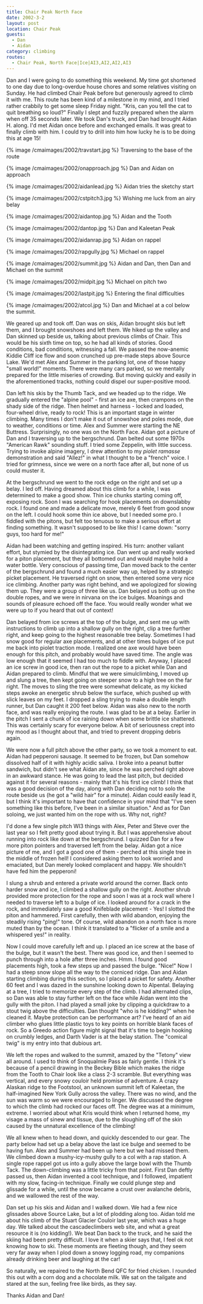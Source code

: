 ```yaml
---
title: Chair Peak North Face
date: 2002-3-2
layout: post
location: Chair Peak
guests:
  - Dan
  - Aidan
category: climbing
routes:
  - Chair Peak, North Face|Ice|AI3,AI2,AI2,AI3
---
```


Dan and I were going to do something this weekend. My time got
shortened to one day due to long-overdue house chores and some
relatives visiting on Sunday. He had climbed Chair Peak before but
generously agreed to climb it with me. This route has been kind of a
milestone in my mind, and I tried rather crabbily to get some sleep
Friday night. "Kris, can you tell the cat to quit breathing so loud?"
Finally I slept and fuzzily prepared when the alarm when off 35
seconds later.  We took Dan's truck, and Dan had brought Aidan
H. along. I'd met Aidan once before and exchanged emails. It was great
to finally climb with him. I could try to drill into him how lucky he
is to be doing this at age 15!


{% image /cmaimages/2002/travstart.jpg %}
Traversing to the base of the route

{% image /cmaimages/2002/onapproach.jpg %}
Dan and Aidan on approach


{% image /cmaimages/2002/aidanlead.jpg %}
Aidan tries the sketchy start

{% image /cmaimages/2002/cstpitch3.jpg %}
Wishing me luck from an airy belay


{% image /cmaimages/2002/aidantop.jpg %}
Aidan and the Tooth


{% image /cmaimages/2002/dantop.jpg %}
Dan and Kaleetan Peak

{% image /cmaimages/2002/aidanrap.jpg %}
Aidan on rappel

{% image /cmaimages/2002/rapgully.jpg %}
Michael on rappel


{% image /cmaimages/2002/summit.jpg %}
Aidan and Dan, then Dan and Michael on the summit


{% image /cmaimages/2002/midpit.jpg %}
Michael on pitch two


{% image /cmaimages/2002/lastpit.jpg %}
Entering the final difficulties


{% image /cmaimages/2002/atcol.jpg %}
Dan and Michael at a col below the summit.


We geared up and took off. Dan was on skis, Aidan brought skis but
left them, and I brought snowshoes and left them. We hiked up the
valley and Dan skinned up beside us, talking about previous climbs of
Chair. This would be his sixth time on top, so he had all kinds of
stories. Good conditions, bad conditions, witnessing a fall. We passed
the now-anemic Kiddie Cliff ice flow and soon crunched up pre-made
steps above Source Lake. We'd met Alex and Summer in the parking lot,
one of those happy "small world!" moments. There were many cars
parked, so we mentally prepared for the little miseries of
crowding. But moving quickly and easily in the aforementioned tracks,
nothing could dispel our super-positive mood.


Dan left his skis by the Thumb Tack, and we headed up to the ridge. We
gradually entered the "alpine pool" - first an ice axe, then crampons
on the shady side of the ridge. Then helmet and harness - locked and
loaded, four-wheel drive, ready to rock! This is an important stage in
winter climbing. Many times I don't make it out of snowshoe and poles
mode, due to weather, conditions or time. Alex and Summer were
starting the NE Buttress. Surprisingly, no one was on the North Face.
Aidan got a picture of Dan and I traversing up to the bergschrund. Dan
belted out some 1970s "American Rawk" sounding stuff. I tried some
Zeppelin, with little success.  Trying to invoke alpine imagery, I
drew attention to my *piolet ramasse* demonstration and said "Allez!" in
what I thought to be a "french" voice. I tried for grimness, since we
were on a north face after all, but none of us could muster it.


At the bergschrund we went to the rock edge on the right and set up a
belay. I led off. Having dreamed about this climb for a while, I was
determined to make a good show.  Thin ice chunks starting coming off,
exposing rock. Soon I was searching for hook placements on downslabby
rock. I found one and made a delicate move, merely 6 feet from good
snow on the left. I could hook some thin ice above, but I needed some
pro. I fiddled with the pitons, but felt too tenuous to make a serious
effort at finding something. It wasn't supposed to be like this! I
came down: "sorry guys, too hard for me!"


Aidan had been watching and getting inspired. His turn: another
valiant effort, but stymied by the disintegrating ice. Dan went up and
really worked for a piton placement, but they all bottomed out and
would maybe hold a water bottle. Very conscious of passing time, Dan
moved back to the center of the bergschrund and found a much easier
way up, helped by a strategic picket placement. He traversed right on
snow, then entered some very nice ice climbing.  Another party was
right behind, and we apologized for slowing them up. They were a group
of three like us. Dan belayed us both up on the double ropes, and we
were in nirvana on the ice bulges. Moanings and sounds of pleasure
echoed off the face. You would really wonder what we were up to if you
heard that out of context!



Dan belayed from ice screws at the top of the bulge, and sent me up
with instructions to climb up into a shallow gully on the right, clip
a tree further right, and keep going to the highest reasonable tree
belay. Sometimes I had snow good for regular axe placements, and at
other times bulges of ice put me back into piolet traction mode. I
realized one axe would have been enough for this pitch, and probably
would have saved time. The angle was low enough that it seemed I had
too much to fiddle with. Anyway, I placed an ice screw in good ice,
then ran out the rope to a picket while Dan and Aidan prepared to
climb.  Mindful that we were simulclimbing, I moved up and slung a
tree, then kept going on steeper snow to a high tree on the far
right. The moves to sling the tree were somewhat delicate, as my
kicked steps awoke an energetic shrub below the surface, which pushed
up with slick leaves on my feet. I dropped a sling trying to make a
double length runner, but Dan caught it 200 feet below. Aidan was also
new to the north face, and was really enjoying the route.  I was glad
to be at a belay. Earlier in the pitch I sent a chunk of ice raining
down when some brittle ice shattered. This was certainly scary for
everyone below. A bit of seriousness crept into my mood as I thought
about that, and tried to prevent dropping debris again.


We were now a full pitch above the other party, so we took a moment to
eat. Aidan had pepperoni sausage. It seemed to be frozen, but Dan
somehow dissolved half of it with highly acidic saliva. I broke into a
peanut butter sandwich, but didn't see what Aidan ate, since he was
perched right above in an awkward stance. He was going to lead the
last pitch, but decided against it for several reasons - mainly that
it's his first ice climb! I think that was a good decision of the day,
along with Dan deciding not to solo the route beside us (he got a
"wild hair" for a minute). Aidan could easily lead it, but I think
it's important to have that confidence in your mind that "I've seen
something like this before, I've been in a similar situation." And as
for Dan soloing, we just wanted him on the rope with us. Why not,
right?


I'd done a few single pitch WI3 things with Alex, Peter and Steve over
the last year so I felt pretty good about trying it. But I was
apprehensive about running into rock like down at the bergschrund. I
quizzed Dan for a few more piton pointers and traversed left from the
belay. Aidan got a nice picture of me, and I got a good one of them -
perched at this single tree in the middle of frozen hell! I considered
asking them to look worried and emaciated, but Dan merely looked
complacent and happy. We shouldn't have fed him the pepperoni!


I slung a shrub and entered a private world around the corner. Back
onto harder snow and ice, I climbed a shallow gully on the
right. Another shrub provided more protection for the rope and soon I
was at a rock wall where I needed to traverse left to a bulge of
ice. I looked around for a crack in the rock, and immediately saw a
good Knifeblade placement - Yes! I slotted the piton and
hammered. First carefully, then with wild abandon, enjoying the
steadily rising "ping!" tone. Of course, wild abandon on a north face
is more muted than by the ocean. I think it translated to a "flicker
of a smile and a whispered yes!" in reality.


Now I could move carefully left and up. I placed an ice screw at the
base of the bulge, but it wasn't the best. There was good ice, and
then I seemed to punch through into a hole after three inches. Hmm. I
found good placements high, took a few steps up and passed the
bulge. "Nice!" Now I had a steep snow slope all the way to the
corniced ridge. Dan and Aidan starting climbing during this section,
so I placed a picket for safety. Another 60 feet and I was dazed in
the sunshine looking down to Alpental.  Belaying at a tree, I tried to
memorize every step of the climb. I had alternated clips, so Dan was
able to stay further left on the face while Aidan went into the gully
with the piton. I had played a small joke by clipping a quickdraw to a
stout twig above the difficulties. Dan thought "who is he kidding?"
when he cleaned it. Maybe protection can be performance art? I've
heard of an aid climber who glues little plastic toys to key points on
horrible blank faces of rock. So a Greedo action figure might signal
that it's time to begin hooking on crumbly ledges, and Darth Vader is
at the belay station. The "comical twig" is my entry into that dubious
art.


We left the ropes and walked to the summit, amazed by the "Tetony"
view all around. I used to think of Snoqualmie Pass as fairly
gentle. I think it's because of a pencil drawing in the Beckey Bible
which makes the ridge from the Tooth to Chair look like a class 2-3
scramble. But everything was vertical, and every snowy couloir held
promise of adventure. A crazy Alaskan ridge to the Footstool, an
unknown summit left of Kaleetan, the half-imagined New York Gully
across the valley. There was no wind, and the sun was warm so we were
encouraged to linger. We discussed the degree to which the climb had
rocked our faces off. The degree was at a minimum, extreme. I worried
about what Kris would think when I returned home, my visage a mass of
sinew and tissue, due to the sloughing off of the skin caused by the
unnatural excellence of the climbing!


We all knew when to head down, and quickly descended to our gear. The
party below had set up a belay above the last ice bulge and seemed to
be having fun. Alex and Summer had been up here but we had missed
them. We climbed down a mushy-icy-mushy gully to a col with a rap
station. A single rope rappel got us into a gully above the large bowl
with the Thumb Tack. The down-climbing was a little tricky from that
point. First Dan deftly passed us, then Aidan invented a cool
technique, and I followed, impatient with my slow, facing-in
technique. Finally we could plunge step and glissade for a while,
until the snow became a crust over avalanche debris, and we wallowed
the rest of the way.


Dan set up his skis and Aidan and I walked down. We had a few nice
glissades above Source Lake, but a lot of plodding along too. Aidan
told me about his climb of the Stuart Glacier Couloir last year, which
was a huge day. We talked about the cascadeclimbers web site, and what
a great resource it is (no kidding!). We beat Dan back to the truck,
and he said the skiing had been pretty difficult. I love it when a
skier says that, I feel ok not knowing how to ski. These moments are
fleeting though, and they seem very far away when I plod down a snowy
logging road, my companions already drinking beer and laughing at the
car!


So naturally, we repaired to the North Bend QFC for fried chicken. I
rounded this out with a corn dog and a chocolate milk. We sat on the
tailgate and stared at the sun, feeling free like birds, as they say.


Thanks Aidan and Dan!


